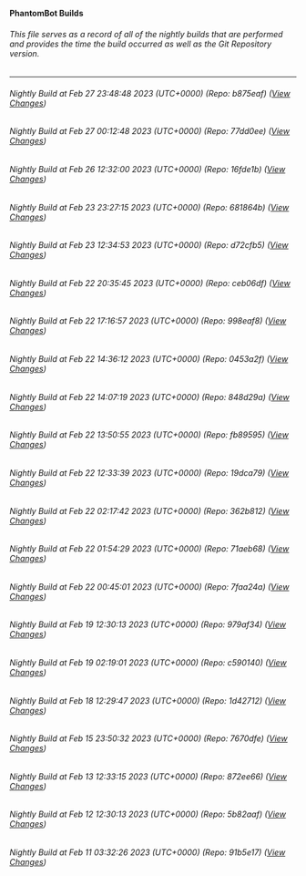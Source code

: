**PhantomBot Builds**

###### This file serves as a record of all of the nightly builds that are performed and provides the time the build occurred as well as the Git Repository version.
-------------------------------------------------------------------------------------------------------------
###### Nightly Build at Feb 27 23:48:48 2023 (UTC+0000) (Repo: b875eaf) ([View Changes](https://github.com/PhantomBot/PhantomBot/compare/77dd0ee...b875eaf))
###### Nightly Build at Feb 27 00:12:48 2023 (UTC+0000) (Repo: 77dd0ee) ([View Changes](https://github.com/PhantomBot/PhantomBot/compare/16fde1b...77dd0ee))
###### Nightly Build at Feb 26 12:32:00 2023 (UTC+0000) (Repo: 16fde1b) ([View Changes](https://github.com/PhantomBot/PhantomBot/compare/681864b...16fde1b))
###### Nightly Build at Feb 23 23:27:15 2023 (UTC+0000) (Repo: 681864b) ([View Changes](https://github.com/PhantomBot/PhantomBot/compare/d72cfb5...681864b))
###### Nightly Build at Feb 23 12:34:53 2023 (UTC+0000) (Repo: d72cfb5) ([View Changes](https://github.com/PhantomBot/PhantomBot/compare/ceb06df...d72cfb5))
###### Nightly Build at Feb 22 20:35:45 2023 (UTC+0000) (Repo: ceb06df) ([View Changes](https://github.com/PhantomBot/PhantomBot/compare/998eaf8...ceb06df))
###### Nightly Build at Feb 22 17:16:57 2023 (UTC+0000) (Repo: 998eaf8) ([View Changes](https://github.com/PhantomBot/PhantomBot/compare/0453a2f...998eaf8))
###### Nightly Build at Feb 22 14:36:12 2023 (UTC+0000) (Repo: 0453a2f) ([View Changes](https://github.com/PhantomBot/PhantomBot/compare/848d29a...0453a2f))
###### Nightly Build at Feb 22 14:07:19 2023 (UTC+0000) (Repo: 848d29a) ([View Changes](https://github.com/PhantomBot/PhantomBot/compare/fb89595...848d29a))
###### Nightly Build at Feb 22 13:50:55 2023 (UTC+0000) (Repo: fb89595) ([View Changes](https://github.com/PhantomBot/PhantomBot/compare/19dca79...fb89595))
###### Nightly Build at Feb 22 12:33:39 2023 (UTC+0000) (Repo: 19dca79) ([View Changes](https://github.com/PhantomBot/PhantomBot/compare/362b812...19dca79))
###### Nightly Build at Feb 22 02:17:42 2023 (UTC+0000) (Repo: 362b812) ([View Changes](https://github.com/PhantomBot/PhantomBot/compare/71aeb68...362b812))
###### Nightly Build at Feb 22 01:54:29 2023 (UTC+0000) (Repo: 71aeb68) ([View Changes](https://github.com/PhantomBot/PhantomBot/compare/7faa24a...71aeb68))
###### Nightly Build at Feb 22 00:45:01 2023 (UTC+0000) (Repo: 7faa24a) ([View Changes](https://github.com/PhantomBot/PhantomBot/compare/979af34...7faa24a))
###### Nightly Build at Feb 19 12:30:13 2023 (UTC+0000) (Repo: 979af34) ([View Changes](https://github.com/PhantomBot/PhantomBot/compare/c590140...979af34))
###### Nightly Build at Feb 19 02:19:01 2023 (UTC+0000) (Repo: c590140) ([View Changes](https://github.com/PhantomBot/PhantomBot/compare/1d42712...c590140))
###### Nightly Build at Feb 18 12:29:47 2023 (UTC+0000) (Repo: 1d42712) ([View Changes](https://github.com/PhantomBot/PhantomBot/compare/7670dfe...1d42712))
###### Nightly Build at Feb 15 23:50:32 2023 (UTC+0000) (Repo: 7670dfe) ([View Changes](https://github.com/PhantomBot/PhantomBot/compare/872ee66...7670dfe))
###### Nightly Build at Feb 13 12:33:15 2023 (UTC+0000) (Repo: 872ee66) ([View Changes](https://github.com/PhantomBot/PhantomBot/compare/5b82aaf...872ee66))
###### Nightly Build at Feb 12 12:30:13 2023 (UTC+0000) (Repo: 5b82aaf) ([View Changes](https://github.com/PhantomBot/PhantomBot/compare/91b5e17...5b82aaf))
###### Nightly Build at Feb 11 03:32:26 2023 (UTC+0000) (Repo: 91b5e17) ([View Changes](https://github.com/PhantomBot/PhantomBot/compare/226d554...91b5e17))
